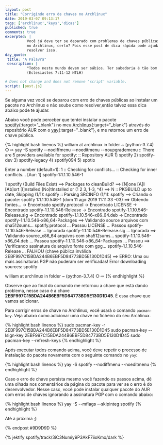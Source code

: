 ```yaml
---
layout: post
title: "Corrigindo erro de chaves no Archlinux"
date: 2019-03-07 09:13:17
tags: ['archlinux','keys','dicas']
published: true
comments: true
excerpted: |
          Você já deve ter se deparado com problemas de chaves públicas ao instalar um pacote
          no Archlinux, certo? Pois esse post de dica rápida pode ajudar a você a 
          resolver isso.
day_quote:
 title: "A Palavra"
 description: |
          "Todos neste mundo devem ser sábios. Ter sabedoria é tão bom como receber uma herança. A sabedoria é melhor do que o dinheiro. A vantagem da sabedoria é que ela conserva a vida da gente." </br>
          (Eclesiastes 7:11-12 NTLH)

# Does not change and does not remove 'script' variable.
script: [post.js]
---
```


<!-- Write from here your post !!! -->

Se alguma vez você se deparou com erro de chaves públicas ao instalar um pacote no Archlinux e não soube como resolver,então talvez essa dica abaixo pode te ajudar.

Abaixo você pode perceber que tentei instalar o pacote [spotify](https://aur.archlinux.org/packages/spotify){:target="_blank"} no meu [Archlinux](https://archlinux.org){:target="_blank"} através do repositório AUR com o [yay](https://aur.archlinux.org/packages/yay/){:target="_blank"}, e me retornou um erro de chave pública.

{% highlight bash linenos %}
  william at archlinux in folder ~ (python-3.7.4) ○ 
 ⇨ yay -S spotify --nodiffmenu --noeditmenu --noupgrademenu
:: There are 5 providers available for spotify:
:: Repository AUR
    1) spotify 2) spotify-dev 3) spotify-legacy 4) spotify094 5) spotio 

Enter a number (default=1): 1
:: Checking for conflicts...
:: Checking for inner conflicts...
[Aur: 1]  spotify-1:1.1.10.546-1

  1 spotify                                  (Build Files Exist)
==> Packages to cleanBuild?
==> [N]one [A]ll [Ab]ort [I]nstalled [No]tInstalled or (1 2 3, 1-3, ^4)
==> N
:: PKGBUILD up to date, Skipping (1/1): spotify
:: Parsing SRCINFO (1/1): spotify
==> Criando o pacote: spotify 1:1.1.10.546-1 (dom 11 ago 2019 11:11:33 -03)
==> Obtendo fontes...
  -> Encontrado spotify.protocol
  -> Encontrado LICENSE
  -> Encontrado spotify-1.1.10.546-Release
  -> Encontrado spotify-1.1.10.546-Release.sig
  -> Encontrado spotify-1.1.10.546-x86_64.deb
  -> Encontrado spotify-1.1.10.546-x86_64-Packages
==> Validando source arquivos com sha512sums...
    spotify.protocol ... Passou
    LICENSE ... Passou
    spotify-1.1.10.546-Release ... Ignorada
    spotify-1.1.10.546-Release.sig ... Ignorada
==> Validando source_x86_64 arquivos com sha512sums...
    spotify-1.1.10.546-x86_64.deb ... Passou
    spotify-1.1.10.546-x86_64-Packages ... Passou
==> Verificando assinatura de arquivo fonte com gpg...
    spotify-1.1.10.546-Release ... FALHOU (chave pública inválida 2EBF997C15BDA244B6EBF5D84773BD5E130D1D45)
==> ERRO: Uma ou mais assinaturas PGP não puderam ser verificadas!
Error downloading sources: spotify

  william at archlinux in folder ~ (python-3.7.4) ○ 
 ⇨ 
{% endhighlight %}

Observe que ao final do comando me retornou a chave que está dando problema, nesse caso é a chave **2EBF997C15BDA244B6EBF5D84773BD5E130D1D45**. É essa chave que vamos adicionar.

Para corrigir erros de chave no Archlinux, você usará o comando `pacman-key`. Veja abaixo como adicionar uma chave no ficheiro do seu Archlinux.

{% highlight bash linenos %}
sudo pacman-key -r 2EBF997C15BDA244B6EBF5D84773BD5E130D1D45
sudo pacman-key --lsign-key 2EBF997C15BDA244B6EBF5D84773BD5E130D1D45
sudo pacman-key --refresh-keys
{% endhighlight %}

Após executar todos comando acima, você deve repetir o processo de instalação do pacote novamente com o seguinte comando no `yay`:

{% highlight bash linenos %}
yay -S spotify --nodiffmenu --noeditmenu
{% endhighlight %}

Caso o erro de chave persista mesmo você fazendo os passos acima, dê uma olhada nos comentários da página do pacote para ver se o erro é do desenvolvedor. Nesse caso, você pode instalar qualquer pacote do AUR com erros de chaves ignorando a assinatura PGP com o comando abaixo:

{% highlight bash linenos %}
yay -S --mflags --skipinteg spotify
{% endhighlight %}


Até a próxima ;)

{% endpost #9D9D9D %}

{% jektify spotify/track/3iC3Numiy9P3AkF7iioKmx/dark %}